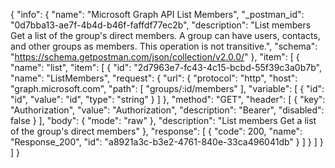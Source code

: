 {
  "info": {
    "name": "Microsoft Graph API List Members",
    "_postman_id": "0d7bba13-ae7f-4b4d-b46f-faffdf77ec2b",
    "description": "List members Get a list of the group's direct members. A group can have users, contacts, and other groups as members. This operation is not transitive.",
    "schema": "https://schema.getpostman.com/json/collection/v2.0.0/"
  },
  "item": [
    {
      "name": "list",
      "item": [
        {
          "id": "2d7963e7-fc43-4c15-bcbd-55f39c3a0b7b",
          "name": "ListMembers",
          "request": {
            "url": {
              "protocol": "http",
              "host": "graph.microsoft.com",
              "path": [
                "groups/:id/members"
              ],
              "variable": [
                {
                  "id": "id",
                  "value": "id",
                  "type": "string"
                }
              ]
            },
            "method": "GET",
            "header": [
              {
                "key": "Authorization",
                "value": "Authorization",
                "description": "Bearer",
                "disabled": false
              }
            ],
            "body": {
              "mode": "raw"
            },
            "description": "List members Get a list of the group's direct members"
          },
          "response": [
            {
              "code": 200,
              "name": "Response_200",
              "id": "a8921a3c-b3e2-4761-840e-33ca496041db"
            }
          ]
        }
      ]
    }
  ]
}